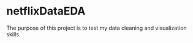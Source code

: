 # netflixDataEDA
The purpose of this project is to test my data cleaning and visualization skills. 
